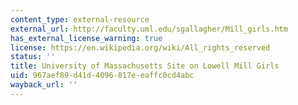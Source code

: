 ```yaml
---
content_type: external-resource
external_url: http://faculty.uml.edu/sgallagher/Mill_girls.htm
has_external_license_warning: true
license: https://en.wikipedia.org/wiki/All_rights_reserved
status: ''
title: University of Massachusetts Site on Lowell Mill Girls
uid: 967aef89-d41d-4096-817e-eaffc0cd4abc
wayback_url: ''
---
```

